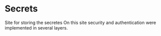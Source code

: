 # Secrets
Site for storing the secretes
On this site security and authentication were implemented in several layers.
